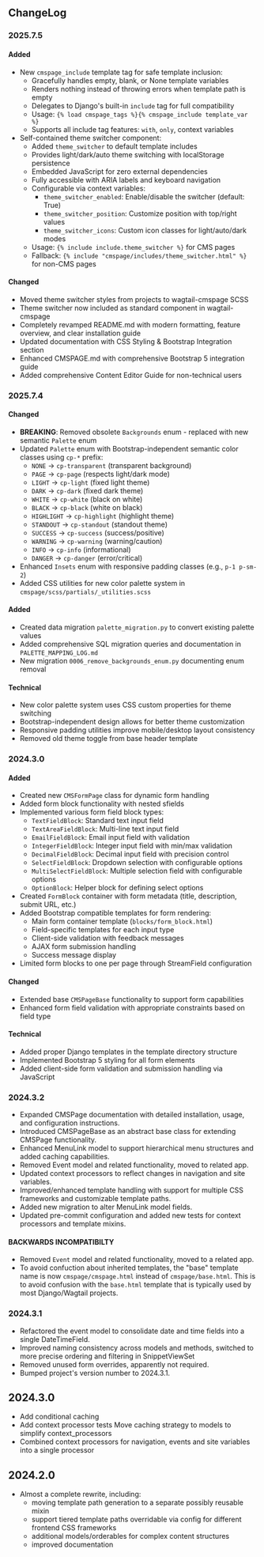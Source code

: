 ## ChangeLog

### 2025.7.5

#### Added

* New `cmspage_include` template tag for safe template inclusion:
  * Gracefully handles empty, blank, or None template variables
  * Renders nothing instead of throwing errors when template path is empty
  * Delegates to Django's built-in `include` tag for full compatibility
  * Usage: `{% load cmspage_tags %}{% cmspage_include template_var %}`
  * Supports all include tag features: `with`, `only`, context variables
* Self-contained theme switcher component:
  * Added `theme_switcher` to default template includes
  * Provides light/dark/auto theme switching with localStorage persistence
  * Embedded JavaScript for zero external dependencies
  * Fully accessible with ARIA labels and keyboard navigation
  * Configurable via context variables:
    * `theme_switcher_enabled`: Enable/disable the switcher (default: True)
    * `theme_switcher_position`: Customize position with top/right values
    * `theme_switcher_icons`: Custom icon classes for light/auto/dark modes
  * Usage: `{% include include.theme_switcher %}` for CMS pages
  * Fallback: `{% include "cmspage/includes/theme_switcher.html" %}` for non-CMS pages

#### Changed

* Moved theme switcher styles from projects to wagtail-cmspage SCSS
* Theme switcher now included as standard component in wagtail-cmspage
* Completely revamped README.md with modern formatting, feature overview, and clear installation guide
* Updated documentation with CSS Styling & Bootstrap Integration section
* Enhanced CMSPAGE.md with comprehensive Bootstrap 5 integration guide
* Added comprehensive Content Editor Guide for non-technical users

### 2025.7.4

#### Changed

* **BREAKING**: Removed obsolete `Backgrounds` enum - replaced with new semantic `Palette` enum
* Updated `Palette` enum with Bootstrap-independent semantic color classes using `cp-*` prefix:
  * `NONE` → `cp-transparent` (transparent background)
  * `PAGE` → `cp-page` (respects light/dark mode)
  * `LIGHT` → `cp-light` (fixed light theme)
  * `DARK` → `cp-dark` (fixed dark theme)
  * `WHITE` → `cp-white` (black on white)
  * `BLACK` → `cp-black` (white on black)
  * `HIGHLIGHT` → `cp-highlight` (highlight theme)
  * `STANDOUT` → `cp-standout` (standout theme)
  * `SUCCESS` → `cp-success` (success/positive)
  * `WARNING` → `cp-warning` (warning/caution)
  * `INFO` → `cp-info` (informational)
  * `DANGER` → `cp-danger` (error/critical)
* Enhanced `Insets` enum with responsive padding classes (e.g., `p-1 p-sm-2`)
* Added CSS utilities for new color palette system in `cmspage/scss/partials/_utilities.scss`

#### Added

* Created data migration `palette_migration.py` to convert existing palette values
* Added comprehensive SQL migration queries and documentation in `PALETTE_MAPPING_LOG.md`
* New migration `0006_remove_backgrounds_enum.py` documenting enum removal

#### Technical

* New color palette system uses CSS custom properties for theme switching
* Bootstrap-independent design allows for better theme customization
* Responsive padding utilities improve mobile/desktop layout consistency
* Removed old theme toggle from base header template

### 2024.3.0

#### Added

* Created new `CMSFormPage` class for dynamic form handling
* Added form block functionality with nested sfields
* Implemented various form field block types:
  * `TextFieldBlock`: Standard text input field
  * `TextAreaFieldBlock`: Multi-line text input field
  * `EmailFieldBlock`: Email input field with validation
  * `IntegerFieldBlock`: Integer input field with min/max validation
  * `DecimalFieldBlock`: Decimal input field with precision control
  * `SelectFieldBlock`: Dropdown selection with configurable options
  * `MultiSelectFieldBlock`: Multiple selection field with configurable options
  * `OptionBlock`: Helper block for defining select options
* Created `FormBlock` container with form metadata (title, description, submit URL, etc.)
* Added Bootstrap compatible templates for form rendering:
  * Main form container template (`blocks/form_block.html`)
  * Field-specific templates for each input type
  * Client-side validation with feedback messages
  * AJAX form submission handling
  * Success message display
* Limited form blocks to one per page through StreamField configuration

#### Changed

* Extended base `CMSPageBase` functionality to support form capabilities
* Enhanced form field validation with appropriate constraints based on field type

#### Technical

* Added proper Django templates in the template directory structure
* Implemented Bootstrap 5 styling for all form elements
* Added client-side form validation and submission handling via JavaScript

### 2024.3.2

- Expanded CMSPage documentation with detailed installation, usage, and configuration instructions.
- Introduced CMSPageBase as an abstract base class for extending CMSPage functionality.
- Enhanced MenuLink model to support hierarchical menu structures and added caching capabilities.
- Removed Event model and related functionality, moved to related app.
- Updated context processors to reflect changes in navigation and site variables.
- Improved/enhanced template handling with support for multiple CSS frameworks and customizable template paths.
- Added new migration to alter MenuLink model fields.
- Updated pre-commit configuration and added new tests for context processors and template mixins.

#### BACKWARDS INCOMPATIBILTY

- Removed `Event` model and related functionality, moved to a related app.
- To avoid confuction about inherited templates, the "base" template name is now `cmspage/cmspage.html` instead of
  `cmspage/base.html`. This is to avoid confusion with the `base.html` template that is typically used by most
  Django/Wagtail projects.

### 2024.3.1

- Refactored the event model to consolidate date and time fields into a single DateTimeField.
- Improved naming consistency across models and methods, switched to more precise ordering and filtering in
  SnippetViewSet
- Removed unused form overrides, apparently not required.
- Bumped project's version number to 2024.3.1.

## 2024.3.0

- Add conditional caching
- Add context processor tests
  Move caching strategy to models to simplify context_processors
- Combined context processors for navigation, events and site variables into a single processor

## 2024.2.0

- Almost a complete rewrite, including:
  - moving template path generation to a separate possibly reusable mixin
  - support tiered template paths overridable via config for different frontend CSS frameworks
  - additional models/orderables for complex content structures
  - improved documentation
